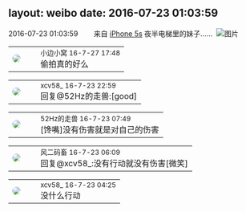 layout: weibo
date: 2016-07-23 01:03:59
---
<meta name="referrer" content="no-referrer" />

2016-07-23 01:03:59  &nbsp;&nbsp;&nbsp;&nbsp;&nbsp;&nbsp; 来自 <a href="sinaweibo://customweibosource" rel="nofollow">iPhone 5s</a>
夜半电梯里的妹子…… ​​​
![图片](https://ww2.sinaimg.cn/large/6d2a6003jw1f636h1ut8zj20qo0zkqa6.jpg)

<table style="width: 100%;">
  <tr>
    <td style="width: 40px;"><img style="border-radius:50%" src="https://tvax1.sinaimg.cn/default/images/default_avatar_male_50.gif?KID=imgbed,tva&Expires=1624464470&ssig=EDVAeFJOKj"></td>
    <td colspan="2"><small>小边小窝 16-7-27 17:48</small><br/>偷拍真的好么</td>
  </tr>
</table>

<table style="width: 100%;">
  <tr>
    <td style="width: 40px;"><img style="border-radius:50%" src="https://tva3.sinaimg.cn/crop.0.0.1242.1242.50/801f7e9ajw8f3peekcgoqj20yi0yidg9.jpg?KID=imgbed,tva&Expires=1624464470&ssig=1BJtZJ%2FJIk"></td>
    <td colspan="2"><small>xcv58_ 16-7-23 22:59</small><br/>回复@52Hz的走兽:[good]</td>
  </tr>
</table>

<table style="width: 100%;">
  <tr>
    <td style="width: 40px;"><img style="border-radius:50%" src="https://tva4.sinaimg.cn/crop.0.0.180.180.50/8beaf773jw1e8qgp5bmzyj2050050aa8.jpg?KID=imgbed,tva&Expires=1624464470&ssig=022%2BiAzRKM"></td>
    <td colspan="2"><small>52Hz的走兽 16-7-23 07:49</small><br/>[馋嘴]没有伤害就是对自己的伤害</td>
  </tr>
</table>

<table style="width: 100%;">
  <tr>
    <td style="width: 40px;"><img style="border-radius:50%" src="https://tva3.sinaimg.cn/crop.0.0.639.639.50/6d2a6003jw8f3idy69w2gj20hs0hrt9g.jpg?KID=imgbed,tva&Expires=1624464470&ssig=3KXXKN1HCu"></td>
    <td colspan="2"><small>风二码畜 16-7-23 06:09</small><br/>回复@xcv58_:没有行动就没有伤害[微笑]</td>
  </tr>
</table>

<table style="width: 100%;">
  <tr>
    <td style="width: 40px;"><img style="border-radius:50%" src="https://tva3.sinaimg.cn/crop.0.0.1242.1242.50/801f7e9ajw8f3peekcgoqj20yi0yidg9.jpg?KID=imgbed,tva&Expires=1624464470&ssig=1BJtZJ%2FJIk"></td>
    <td colspan="2"><small>xcv58_ 16-7-23 04:25</small><br/>没什么行动</td>
  </tr>
</table>
